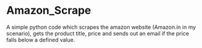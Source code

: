 # Amazon_Scrape

A simple python code which scrapes the amazon website (Amazon.in in my scenario), gets the product title, price and sends out an email if the price falls below a defined value.
